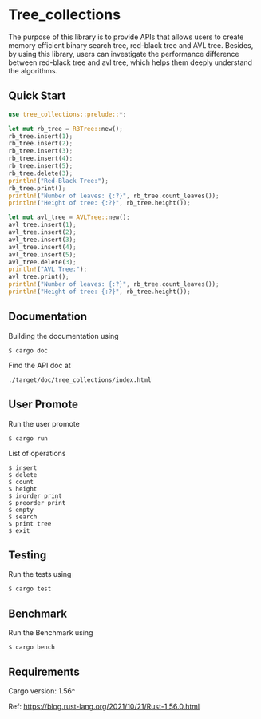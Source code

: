 # Tree_collections

The purpose of this library is to provide APIs that allows users to create memory efficient binary search tree, red-black tree and AVL tree. Besides, by using this library, users can investigate the performance difference between red-black tree and avl tree, which helps them deeply understand the algorithms.

## Quick Start

```rust
use tree_collections::prelude::*;

let mut rb_tree = RBTree::new();
rb_tree.insert(1);
rb_tree.insert(2);
rb_tree.insert(3);
rb_tree.insert(4);
rb_tree.insert(5);
rb_tree.delete(3);
println!("Red-Black Tree:");
rb_tree.print();
println!("Number of leaves: {:?}", rb_tree.count_leaves());
println!("Height of tree: {:?}", rb_tree.height());

let mut avl_tree = AVLTree::new();
avl_tree.insert(1);
avl_tree.insert(2);
avl_tree.insert(3);
avl_tree.insert(4);
avl_tree.insert(5);
avl_tree.delete(3);
println!("AVL Tree:");
avl_tree.print();
println!("Number of leaves: {:?}", rb_tree.count_leaves());
println!("Height of tree: {:?}", rb_tree.height());

```
## Documentation

Building the documentation using

```
$ cargo doc
```
Find the API doc at 

```
./target/doc/tree_collections/index.html
```
## User Promote

Run the user promote

```
$ cargo run
```

List of operations
```
$ insert
$ delete
$ count
$ height
$ inorder print
$ preorder print
$ empty
$ search
$ print tree
$ exit
```

## Testing

Run the tests using

```
$ cargo test
```

## Benchmark

Run the Benchmark using

```
$ cargo bench
```

## Requirements

Cargo version: 1.56^

Ref: https://blog.rust-lang.org/2021/10/21/Rust-1.56.0.html
